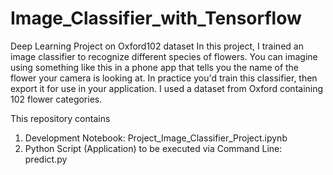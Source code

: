 # Image_Classifier_with_Tensorflow
Deep Learning Project on Oxford102 dataset
In this project, I trained an image classifier to recognize different species of flowers. You can imagine using something like this in a phone app that tells you the name of the flower your camera is looking at. In practice you'd train this classifier, then export it for use in your application. I used a dataset from Oxford containing 102 flower categories.

This repository contains 
1. Development Notebook: Project_Image_Classifier_Project.ipynb
2. Python Script (Application) to be executed via Command Line: predict.py
